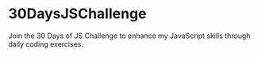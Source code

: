 # 30DaysJSChallenge
Join the 30 Days of JS Challenge to enhance my JavaScript skills through daily coding exercises.
